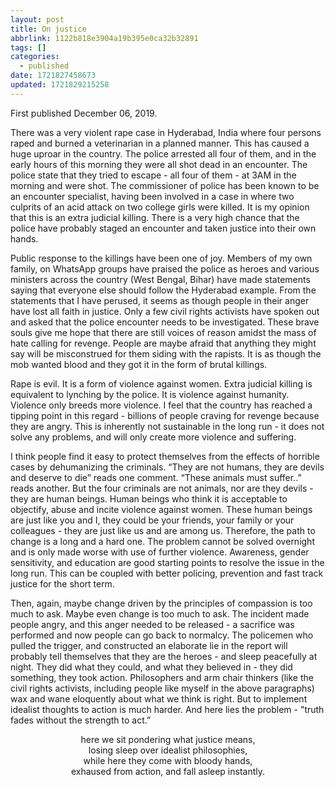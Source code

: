 ```yaml
---
layout: post
title: On justice
abbrlink: 1122b818e3904a19b395e0ca32b32891
tags: []
categories:
  - published
date: 1721827458673
updated: 1721829215258
---
```


First published December 06, 2019.

There was a very violent rape case in Hyderabad, India where four persons raped and burned a veterinarian in a planned manner. This has caused a huge uproar in the country. The police arrested all four of them, and in the early hours of this morning they were all shot dead in an encounter. The police state that they tried to escape - all four of them - at 3AM in the morning and were shot. The commissioner of police has been known to be an encounter specialist, having been involved in a case in where two culprits of an acid attack on two college girls were killed. It is my opinion that this is an extra judicial killing. There is a very high chance that the police have probably staged an encounter and taken justice into their own hands.

Public response to the killings have been one of joy. Members of my own family, on WhatsApp groups have praised the police as heroes and various ministers across the country (West Bengal, Bihar) have made statements saying that everyone else should follow the Hyderabad example. From the statements that I have perused, it seems as though people in their anger have lost all faith in justice. Only a few civil rights activists have spoken out and asked that the police encounter needs to be investigated. These brave souls give me hope that there are still voices of reason amidst the mass of hate calling for revenge. People are maybe afraid that anything they might say will be misconstrued for them siding with the rapists. It is as though the mob wanted blood and they got it in the form of brutal killings.

Rape is evil. It is a form of violence against women. Extra judicial killing is equivalent to lynching by the police. It is violence against humanity. Violence only breeds more violence. I feel that the country has reached a tipping point in this regard - billions of people craving for revenge because they are angry. This is inherently not sustainable in the long run - it does not solve any problems, and will only create more violence and suffering.

I think people find it easy to protect themselves from the effects of horrible cases by dehumanizing the criminals. “They are not humans, they are devils and deserve to die” reads one comment. “These animals must suffer..” reads another. But the four criminals are not animals, nor are they devils - they are human beings. Human beings who think it is acceptable to objectify, abuse and incite violence against women. These human beings are just like you and I, they could be your friends, your family or your colleagues - they are just like us and are among us. Therefore, the path to change is a long and a hard one. The problem cannot be solved overnight and is only made worse with use of further violence. Awareness, gender sensitivity, and education are good starting points to resolve the issue in the long run. This can be coupled with better policing, prevention and fast track justice for the short term.

Then, again, maybe change driven by the principles of compassion is too much to ask. Maybe even change is too much to ask. The incident made people angry, and this anger needed to be released - a sacrifice was performed and now people can go back to normalcy. The policemen who pulled the trigger, and constructed an elaborate lie in the report will probably tell themselves that they are the heroes - and sleep peacefully at night. They did what they could, and what they believed in - they did something, they took action. Philosophers and arm chair thinkers (like the civil rights activists, including people like myself in the above paragraphs) wax and wane eloquently about what we think is right. But to implement idealist thoughts to action is much harder. And here lies the problem - "truth fades without the strength to act.”

<div align="center">
here we sit pondering what justice means, <br>
losing sleep over idealist philosophies,<br>
while here they come with bloody hands, <br>
exhaused from action, and fall asleep instantly. <br>
</div>
